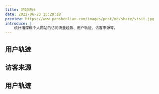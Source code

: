 ```yaml
---
title: 网站统计
date: 2022-06-23 15:29:18
preview: https://www.panshenlian.com/images/post/me/share/visit.jpg
introduce: |
    统计潘深练个人网站的访问流量趋势、用户轨迹、访客来源等。
---
```


## 用户轨迹

## 访客来源

## 用户轨迹